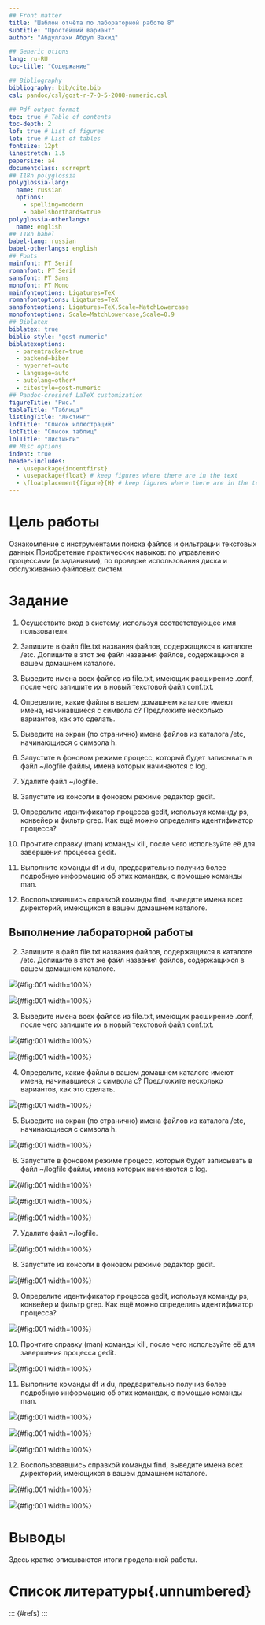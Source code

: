 ```yaml
---
## Front matter
title: "Шаблон отчёта по лабораторной работе 8"
subtitle: "Простейший вариант"
author: "Абдуллахи Абдул Вахид"

## Generic otions
lang: ru-RU
toc-title: "Содержание"

## Bibliography
bibliography: bib/cite.bib
csl: pandoc/csl/gost-r-7-0-5-2008-numeric.csl

## Pdf output format
toc: true # Table of contents
toc-depth: 2
lof: true # List of figures
lot: true # List of tables
fontsize: 12pt
linestretch: 1.5
papersize: a4
documentclass: scrreprt
## I18n polyglossia
polyglossia-lang:
  name: russian
  options:
	- spelling=modern
	- babelshorthands=true
polyglossia-otherlangs:
  name: english
## I18n babel
babel-lang: russian
babel-otherlangs: english
## Fonts
mainfont: PT Serif
romanfont: PT Serif
sansfont: PT Sans
monofont: PT Mono
mainfontoptions: Ligatures=TeX
romanfontoptions: Ligatures=TeX
sansfontoptions: Ligatures=TeX,Scale=MatchLowercase
monofontoptions: Scale=MatchLowercase,Scale=0.9
## Biblatex
biblatex: true
biblio-style: "gost-numeric"
biblatexoptions:
  - parentracker=true
  - backend=biber
  - hyperref=auto
  - language=auto
  - autolang=other*
  - citestyle=gost-numeric
## Pandoc-crossref LaTeX customization
figureTitle: "Рис."
tableTitle: "Таблица"
listingTitle: "Листинг"
lofTitle: "Список иллюстраций"
lotTitle: "Список таблиц"
lolTitle: "Листинги"
## Misc options
indent: true
header-includes:
  - \usepackage{indentfirst}
  - \usepackage{float} # keep figures where there are in the text
  - \floatplacement{figure}{H} # keep figures where there are in the text
---
```


# Цель работы

Ознакомление с инструментами поиска файлов и фильтрации текстовых данных.Приобретение практических навыков: по управлению процессами (и заданиями), по проверке использования диска и обслуживанию файловых систем.

# Задание

1. Осуществите вход в систему, используя соответствующее имя пользователя.

2. Запишите в файл file.txt названия файлов, содержащихся в каталоге /etc. Допишите в этот же файл названия файлов, содержащихся в вашем домашнем каталоге.

3. Выведите имена всех файлов из file.txt, имеющих расширение .conf, после чего запишите их в новый текстовой файл conf.txt.

4. Определите, какие файлы в вашем домашнем каталоге имеют имена, начинавшиеся с символа c? Предложите несколько вариантов, как это сделать.

5. Выведите на экран (по странично) имена файлов из каталога /etc, начинающиеся с символа h.

6. Запустите в фоновом режиме процесс, который будет записывать в файл ~/logfile файлы, имена которых начинаются с log.

7. Удалите файл ~/logfile.

8. Запустите из консоли в фоновом режиме редактор gedit.

9. Определите идентификатор процесса gedit, используя команду ps, конвейер и фильтр grep. Как ещё можно определить идентификатор процесса?

10. Прочтите справку (man) команды kill, после чего используйте её для завершения процесса gedit.

11. Выполните команды df и du, предварительно получив более подробную информацию об этих командах, с помощью команды man.

12. Воспользовавшись справкой команды find, выведите имена всех директорий, имеющихся в вашем домашнем каталоге.

                                                             
## Выполнение лабораторной работы

2. Запишите в файл file.txt названия файлов, содержащихся в каталоге /etc. Допишите в этот же файл названия файлов, содержащихся в вашем домашнем каталоге.

![](image/1.png){#fig:001 width=100%}

![](image/1-1.png){#fig:001 width=100%}

3. Выведите имена всех файлов из file.txt, имеющих расширение .conf, после чего запишите их в новый текстовой файл conf.txt.

![](image/3.png){#fig:001 width=100%}

![](image/3-1.png){#fig:001 width=100%}

4. Определите, какие файлы в вашем домашнем каталоге имеют имена, начинавшиеся с символа c? Предложите несколько вариантов, как это сделать.

![](image/4.png){#fig:001 width=100%}

5. Выведите на экран (по странично) имена файлов из каталога /etc, начинающиеся с символа h.

![](image/5.png){#fig:001 width=100%}

6. Запустите в фоновом режиме процесс, который будет записывать в файл ~/logfile файлы, имена которых начинаются с log.

![](image/6.png){#fig:001 width=100%}

![](image/6-1.png){#fig:001 width=100%}

![](image/6-2.png){#fig:001 width=100%}

7. Удалите файл ~/logfile.

![](image/7.png){#fig:001 width=100%}

8. Запустите из консоли в фоновом режиме редактор gedit.

![](image/8.png){#fig:001 width=100%}

9. Определите идентификатор процесса gedit, используя команду ps, конвейер и фильтр grep. Как ещё можно определить идентификатор процесса?

![](image/9.png){#fig:001 width=100%}

10. Прочтите справку (man) команды kill, после чего используйте её для завершения процесса gedit.

![](image/10.png){#fig:001 width=100%}

11. Выполните команды df и du, предварительно получив более подробную информацию об этих командах, с помощью команды man.

![](image/11.png){#fig:001 width=100%}

![](image/11-1.png){#fig:001 width=100%}

![](image/11-2.png){#fig:001 width=100%}

12. Воспользовавшись справкой команды find, выведите имена всех директорий, имеющихся в вашем домашнем каталоге.

![](image/12.png){#fig:001 width=100%}

![](image/12-1.png){#fig:001 width=100%}

# Выводы

Здесь кратко описываются итоги проделанной работы.

# Список литературы{.unnumbered}

::: {#refs}
:::
